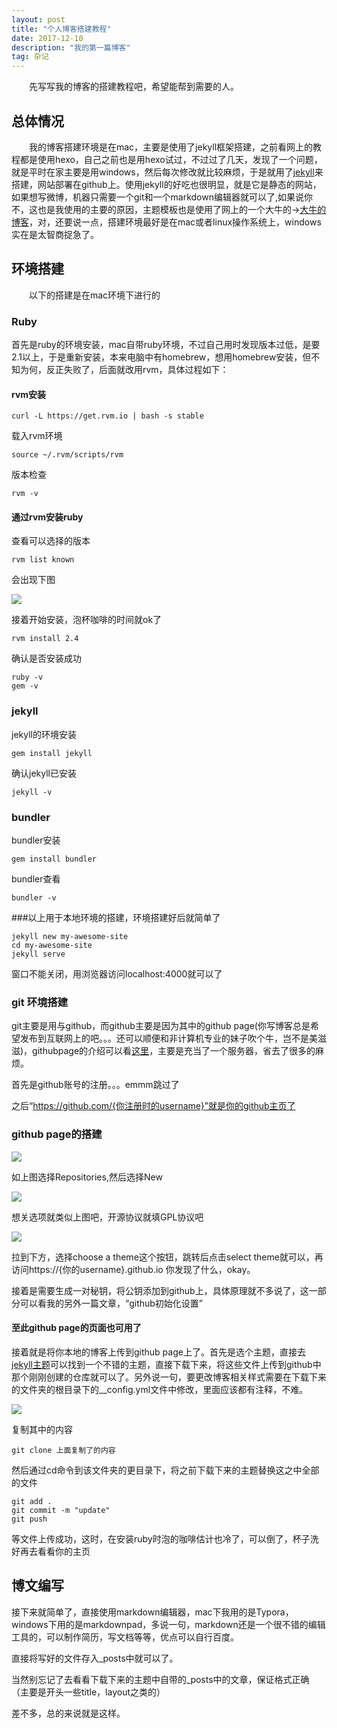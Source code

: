 ```yaml
---
layout: post
title: "个人博客搭建教程"
date: 2017-12-10 
description: "我的第一篇博客"
tag: 杂记
---
```


&emsp;&emsp;先写写我的博客的搭建教程吧，希望能帮到需要的人。

## 总体情况

&emsp;&emsp;我的博客搭建环境是在mac，主要是使用了jekyll框架搭建，之前看网上的教程都是使用hexo，自己之前也是用hexo试过，不过过了几天，发现了一个问题，就是平时在家主要是用windows，然后每次修改就比较麻烦，于是就用了[jekyll](https://www.jekyll.com.cn/)来搭建，网站部署在github上。使用jekyll的好吃也很明显，就是它是静态的网站，如果想写微博，机器只需要一个git和一个markdown编辑器就可以了,如果说你不，这也是我使用的主要的原因，主题模板也是使用了网上的一个大牛的->[大牛的博客](http://baixin.io)，对，还要说一点，搭建环境最好是在mac或者linux操作系统上，windows实在是太智商捉急了。

## 环境搭建

&emsp;&emsp;以下的搭建是在mac环境下进行的

### Ruby

首先是ruby的环境安装，mac自带ruby环境，不过自己用时发现版本过低，是要2.1以上，于是重新安装，本来电脑中有homebrew，想用homebrew安装，但不知为何，反正失败了，后面就改用rvm，具体过程如下：

#### rvm安装

``` shell
curl -L https://get.rvm.io | bash -s stable
```

载入rvm环境

``` shell
source ~/.rvm/scripts/rvm
```

版本检查

``` shell
rvm -v
```

#### 通过rvm安装ruby

查看可以选择的版本

``` shell
rvm list known
```

会出现下图

![](pic1.png)

接着开始安装，泡杯咖啡的时间就ok了

``` shell
rvm install 2.4
```

确认是否安装成功

``` shell
ruby -v
gem -v
```

### jekyll

jekyll的环境安装

``` shell
gem install jekyll
```

确认jekyll已安装

``` shell
jekyll -v
```

### bundler

bundler安装

``` shelll
gem install bundler
```

bundler查看

``` shell
bundler -v
```

###以上用于本地环境的搭建，环境搭建好后就简单了

``` shell
jekyll new my-awesome-site
cd my-awesome-site
jekyll serve
```

 窗口不能关闭，用浏览器访问localhost:4000就可以了

### git 环境搭建

git主要是用与github，而github主要是因为其中的github page(你写博客总是希望发布到互联网上的吧。。。还可以顺便和非计算机专业的妹子吹个牛，岂不是美滋滋)，githubpage的介绍可以看[这里](https://pages.github.com/)，主要是充当了一个服务器，省去了很多的麻烦。

首先是github账号的注册。。。emmm跳过了

之后“https://github.com/{你注册时的username}”就是你的github主页了

### github page的搭建

![](pic2.png)

如上图选择Repositories,然后选择New

![](pic3.png)

想关选项就类似上图吧，开源协议就填GPL协议吧

![](pic4.png)

拉到下方，选择choose a theme这个按钮，跳转后点击select theme就可以，再访问https://{你的username}.github.io 你发现了什么，okay。

接着是需要生成一对秘钥，将公钥添加到github上，具体原理就不多说了，这一部分可以看我的另外一篇文章，“github初始化设置”

#### 至此github page的页面也可用了

接着就是将你本地的博客上传到github page上了。首先是选个主题，直接去[jekyll主题](http://jekyllthemes.org/)可以找到一个不错的主题，直接下载下来，将这些文件上传到github中那个刚刚创建的仓库就可以了。另外说一句，要更改博客相关样式需要在下载下来的文件夹的根目录下的__config.yml文件中修改，里面应该都有注释，不难。

![](pic7.png)

复制其中的内容

``` shell
git clone 上面复制了的内容
```

然后通过cd命令到该文件夹的更目录下，将之前下载下来的主题替换这之中全部的文件

``` shell
git add .
git commit -m "update"
git push
```

等文件上传成功，这时，在安装ruby时泡的咖啡估计也冷了，可以倒了，杯子洗好再去看看你的主页



## 博文编写

接下来就简单了，直接使用markdown编辑器，mac下我用的是Typora，windows下用的是markdownpad，多说一句，markdown还是一个很不错的编辑工具的，可以制作简历，写文档等等，优点可以自行百度。

直接将写好的文件存入_posts中就可以了。

当然别忘记了去看看下载下来的主题中自带的_posts中的文章，保证格式正确（主要是开头一些title，layout之类的）

差不多，总的来说就是这样。



